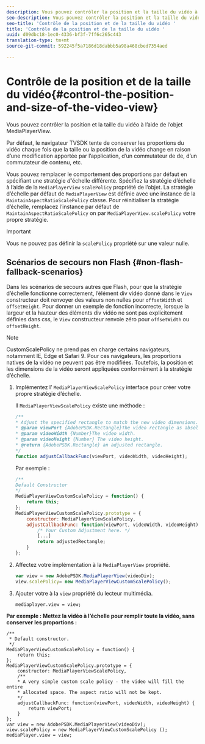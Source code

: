 ```yaml
---
description: Vous pouvez contrôler la position et la taille du vidéo à l’aide de l’objet MediaPlayerView.
seo-description: Vous pouvez contrôler la position et la taille du vidéo à l’aide de l’objet MediaPlayerView.
seo-title: 'Contrôle de la position et de la taille du vidéo '
title: 'Contrôle de la position et de la taille du vidéo '
uuid: d09dbc18-1ec0-4336-bf3f-7ff6c265c443
translation-type: tm+mt
source-git-commit: 592245f5a7186d18dabbb5a98a468cbed7354aed

---
```



# Contrôle de la position et de la taille du vidéo{#control-the-position-and-size-of-the-video-view}

Vous pouvez contrôler la position et la taille du vidéo à l’aide de l’objet MediaPlayerView.

Par défaut, le navigateur TVSDK tente de conserver les proportions du vidéo chaque fois que la taille ou la position de la vidéo change en raison d’une modification apportée par l’application, d’un commutateur de  de, d’un commutateur de contenu, etc.

Vous pouvez remplacer le comportement des proportions par défaut en spécifiant une stratégie *d’*&#x200B;échelle différente. Spécifiez la stratégie d’échelle à l’aide de la `MediaPlayerView` `scalePolicy` propriété de l’objet. La stratégie d’échelle par défaut de `MediaPlayerView` est définie avec une instance de la `MaintainAspectRatioScalePolicy` classe. Pour réinitialiser la stratégie d’échelle, remplacez l’instance par défaut de `MaintainAspectRatioScalePolicy` on par `MediaPlayerView.scalePolicy` votre propre stratégie.

>[!IMPORTANT]
>
>Vous ne pouvez pas définir la `scalePolicy` propriété sur une valeur nulle.

## Scénarios de secours non Flash {#non-flash-fallback-scenarios}

Dans les scénarios de secours autres que Flash, pour que la stratégie d’échelle fonctionne correctement, l’élément div vidéo donné dans le `View` constructeur doit renvoyer des valeurs non nulles pour `offsetWidth` et `offsetHeight`. Pour donner un exemple de fonction incorrecte, lorsque la largeur et la hauteur des éléments div vidéo ne sont pas explicitement définies dans css, le `View` constructeur renvoie zéro pour `offsetWidth` ou `offsetHeight`.

>[!NOTE]
>
>CustomScalePolicy ne prend pas en charge certains navigateurs, notamment IE, Edge et Safari 9. Pour ces navigateurs, les proportions natives de la vidéo ne peuvent pas être modifiées. Toutefois, la position et les dimensions de la vidéo seront appliquées conformément à la stratégie d’échelle.

1. Implémentez l’ `MediaPlayerViewScalePolicy` interface pour créer votre propre stratégie d’échelle.

   Il `MediaPlayerViewScalePolicy` existe une méthode :

   ```js
   /** 
   * Adjust the specified rectangle to match the new video dimensions. 
   * @param viewPort {AdobePSDK.Rectangle}The video rectangle as absolute position. 
   * @param videoWidth {Number}The video width. 
   * @param videoHeight {Number} The video height. 
   * @return {AdobePSDK.Rectangle} an adjusted rectangle. 
   */ 
   function adjustCallbackFunc(viewPort, videoWidth, videoHeight);
   ```

   Par exemple :

   ```js
   /** 
   Default Constructor 
   */ 
   MediaPlayerViewCustomScalePolicy = function() { 
       return this; 
   }; 
   MediaPlayerViewCustomScalePolicy.prototype = { 
       constructor: MediaPlayerViewScalePolicy, 
       adjustCallbackFunc: function(viewPort, videoWidth, videoHeight) { 
           /* Your Custom Adjustment here. */ 
           [...] 
           return adjustedRectangle; 
       } 
   };
   ```

1. Affectez votre implémentation à la `MediaPlayerView` propriété.

   ```js
   var view = new AdobePSDK.MediaPlayerView(videoDiv); 
   view.scalePolicy= new MediaPlayerViewCustomScalePolicy();
   ```

1. Ajouter votre  à la `view` propriété du lecteur multimédia.

   ```
   mediaplayer.view = view;
   ```

<!--<a id="example_ABCD79AE29DB4A668F9A8B729FE44AF9"></a>-->

**Par exemple : Mettez la vidéo à l’échelle pour remplir toute la  vidéo, sans conserver les proportions :**

```
/** 
 * Default constructor. 
 */ 
MediaPlayerViewCustomScalePolicy = function() { 
    return this; 
}; 
MediaPlayerViewCustomScalePolicy.prototype = { 
    constructor: MediaPlayerViewScalePolicy, 
    /** 
    * A very simple custom scale policy - the video will fill the entire 
    * allocated space. The aspect ratio will not be kept. 
    */ 
    adjustCallbackFunc: function(viewPort, videoWidth, videoHeight) { 
        return viewPort; 
    } 
}; 
var view = new AdobePSDK.MediaPlayerView(videoDiv); 
view.scalePolicy = new MediaPlayerViewCustomScalePolicy (); 
mediaPlayer.view = view;
```

